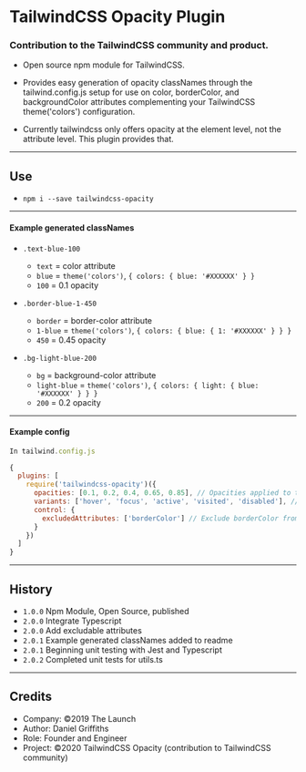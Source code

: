 # TailwindCSS Opacity Plugin

### Contribution to the TailwindCSS community and product.

- Open source npm module for TailwindCSS.

- Provides easy generation of opacity classNames through the tailwind.config.js setup for use on color, borderColor, and backgroundColor attributes complementing your TailwindCSS theme('colors') configuration.

- Currently tailwindcss only offers opacity at the element level, not the attribute level. This plugin provides that.

---

## Use

- `npm i --save tailwindcss-opacity`

---

#### Example generated classNames

- `.text-blue-100`

  - `text` = color attribute
  - `blue` = `theme('colors')`, `{ colors: { blue: '#XXXXXX' } }`
  - `100` = 0.1 opacity

- `.border-blue-1-450`

  - `border` = border-color attribute
  - `1-blue` = `theme('colors')`, `{ colors: { blue: { 1: '#XXXXXX' } } }`
  - `450` = 0.45 opacity

- `.bg-light-blue-200`

  - `bg` = background-color attribute
  - `light-blue` = `theme('colors')`, `{ colors: { light: { blue: '#XXXXXX' } } }`
  - `200` = 0.2 opacity

---

#### Example config

```javascript
In tailwind.config.js

{
  plugins: [
    require('tailwindcss-opacity')({
      opacities: [0.1, 0.2, 0.4, 0.65, 0.85], // Opacities applied to theme('colors')
      variants: ['hover', 'focus', 'active', 'visited', 'disabled'], // Variants to apply opacities to
      control: {
        excludedAttributes: ['borderColor'] // Exclude borderColor from generation
      }
    })
  ]
}
```

---

## History

- `1.0.0` Npm Module, Open Source, published
- `2.0.0` Integrate Typescript
- `2.0.0` Add excludable attributes
- `2.0.1` Example generated classNames added to readme
- `2.0.1` Beginning unit testing with Jest and Typescript
- `2.0.2` Completed unit tests for utils.ts

---

## Credits

- Company: ©2019 The Launch
- Author: Daniel Griffiths
- Role: Founder and Engineer
- Project: ©2020 TailwindCSS Opacity (contribution to TailwindCSS community)
